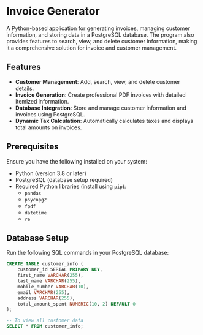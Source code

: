# Invoice Generator

A Python-based application for generating invoices, managing customer information, and storing data in a PostgreSQL database. The program also provides features to search, view, and delete customer information, making it a comprehensive solution for invoice and customer management.


## Features

- **Customer Management**: Add, search, view, and delete customer details.
- **Invoice Generation**: Create professional PDF invoices with detailed itemized information.
- **Database Integration**: Store and manage customer information and invoices using PostgreSQL.
- **Dynamic Tax Calculation**: Automatically calculates taxes and displays total amounts on invoices.


## Prerequisites

Ensure you have the following installed on your system:

- Python (version 3.8 or later)
- PostgreSQL (database setup required)
- Required Python libraries (install using `pip`):
  - `pandas`
  - `psycopg2`
  - `fpdf`
  - `datetime`
  - `re`


## Database Setup

Run the following SQL commands in your PostgreSQL database:

```sql
CREATE TABLE customer_info (
    customer_id SERIAL PRIMARY KEY,
    first_name VARCHAR(255),
    last_name VARCHAR(255),
    mobile_number VARCHAR(10),
    email VARCHAR(255),
    address VARCHAR(255),
    total_amount_spent NUMERIC(10, 2) DEFAULT 0
);

-- To view all customer data
SELECT * FROM customer_info;
